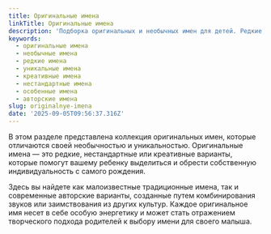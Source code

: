 ```yaml
---
title: Оригинальные имена
linkTitle: Оригинальные имена
description: 'Подборка оригинальных и необычных имен для детей. Редкие, уникальные и креативные варианты имен, которые выделят вашего ребенка среди других.'
keywords:
  - оригинальные имена
  - необычные имена
  - редкие имена
  - уникальные имена
  - креативные имена
  - нестандартные имена
  - особенные имена
  - авторские имена
slug: originalnye-imena
date: '2025-09-05T09:56:37.316Z'
---
```


В этом разделе представлена коллекция оригинальных имен, которые отличаются своей необычностью и уникальностью. Оригинальные имена — это редкие, нестандартные или креативные варианты, которые помогут вашему ребенку выделиться и обрести собственную индивидуальность с самого рождения.

Здесь вы найдете как малоизвестные традиционные имена, так и современные авторские варианты, созданные путем комбинирования звуков или заимствования из других культур. Каждое оригинальное имя несет в себе особую энергетику и может стать отражением творческого подхода родителей к выбору имени для своего малыша.

